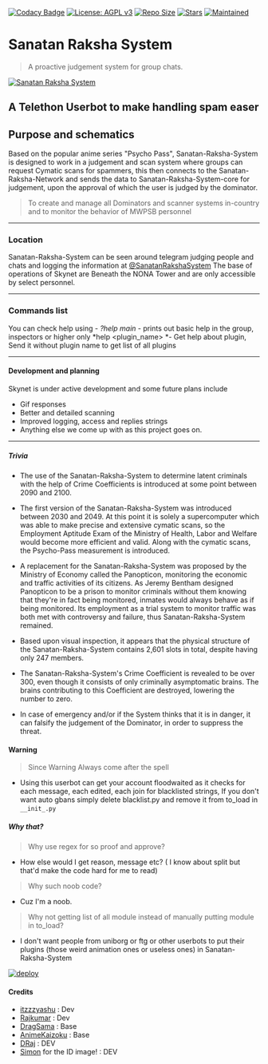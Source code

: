 
[![Codacy Badge](https://api.codacy.com/project/badge/Grade/441b48966e9f4b58a643d7c4cee8ba66)](https://app.codacy.com/gh/Awesome-RJ/Skynet-System?utm_source=github.com&utm_medium=referral&utm_content=AnimeKaizoku/SkynetSystem&utm_campaign=Badge_Grade_Dashboard)
[![License: AGPL v3](https://img.shields.io/badge/License-AGPL%20v3-blue.svg)](https://www.gnu.org/licenses/agpl-3.0)
[![Repo Size](https://img.shields.io/github/repo-size/Awesome-RJ/Skynet-System)](https://github.com/Awesome-RJ/Skynet-System "Skynet X System")
[![Stars](https://img.shields.io/github/stars/Awesome-RJ/Skynet-System?style=social)](https://github.com/Awesome-RJ/Skynet-System "Skynet X System")
[![Maintained](https://img.shields.io/badge/Maintained-Yes-brightgreen)](https://github.com/Awesome-RJ/Skynet-System "Skynet X System")

# Sanatan Raksha System
> A proactive judgement system for group chats.

[![Sanatan Raksha System](https://telegra.ph/file/76198b935503fd6998c5a.jpg "Sanatan-Raksha-System")](https://github.com/itzzzzyashu/Sanatan-Raksha-System-1 "Sanatan Raksha System")

## A Telethon Userbot to make handling spam easer

## Purpose and schematics

Based on the popular anime series "Psycho Pass", Sanatan-Raksha-System is designed to work in a judgement and scan system where groups can request Cymatic scans for spammers, this then connects to the Sanatan-Raksha-Network and sends the data to Sanatan-Raksha-System-core for judgement, upon the approval of which the user is judged by the dominator.

> To create and manage all Dominators and scanner systems in-country and to monitor the behavior of MWPSB personnel

------------

### Location

Sanatan-Raksha-System can be seen around telegram judging people and chats and logging the information at [@SanatanRakshaSystem](http://t.me/SanatanRakshaSystem "@SanatanRakshaSystem")
The base of operations of Skynet are Beneath the NONA Tower and are only accessible by select personnel.

------------

### Commands list
You can check help using -
    *?help main* - prints out basic help in the group, inspectors or higher only
    *help <plugin_name> *- Get help about plugin, Send it without plugin name to get list of all plugins

------------

#### Development and planning

Skynet is under active development and some future plans include
- Gif responses
- Better and detailed scanning
- Improved logging, access and replies strings
- Anything else we come up with as this project goes on.

------------

##### Trivia
- The use of the Sanatan-Raksha-System to determine latent criminals with the help of Crime Coefficients is introduced at some point between 2090 and 2100.
- The first version of the Sanatan-Raksha-System was introduced between 2030 and 2049. At this point it is solely a supercomputer which was able to make precise and extensive cymatic scans, so the Employment Aptitude Exam of the Ministry of Health, Labor and Welfare would become more efficient and valid. Along with the cymatic scans, the Psycho-Pass measurement is introduced.

- A replacement for the Sanatan-Raksha-System was proposed by the Ministry of Economy called the Panopticon, monitoring the economic and traffic activities of its citizens. As Jeremy Bentham designed Panopticon to be a prison to monitor criminals without them knowing that they're in fact being monitored, inmates would always behave as if being monitored. Its employment as a trial system to monitor traffic was both met with controversy and failure, thus Sanatan-Raksha-System remained.

- Based upon visual inspection, it appears that the physical structure of the Sanatan-Raksha-System contains 2,601 slots in total, despite having only 247 members.

- The Sanatan-Raksha-System's Crime Coefficient is revealed to be over 300, even though it consists of only criminally asymptomatic brains. The brains contributing to this Coefficient are destroyed, lowering the number to zero.

- In case of emergency and/or if the System thinks that it is in danger, it can falsify the judgement of the Dominator, in order to suppress the threat.

#### Warning
> Since Warning Always come after the spell
- Using this userbot can get your account floodwaited as it checks for each message, each edited, each join for blacklisted strings, If you don't want auto gbans simply delete blacklist.py and remove it from to_load in `__init_.py`

##### Why that?

>Why use regex for so proof and approve?
- How else would I get reason, message etc? ( I know about split but that'd make the code hard for me to read)

>Why such noob code?
- Cuz I'm a noob.

>Why not getting list of all module instead of manually putting module in to_load?
- I don't want people from uniborg or ftg or other userbots to put their plugins (those weird animation ones or useless ones) in Sanatan-Raksha-System



[![deploy](https://www.herokucdn.com/deploy/button.svg)](https://heroku.com/deploy?template=https://github.com/itzzzzyashu/Sanatan-Raksha-System.git)

#### Credits

- [itzzzyashu](https://github.com/itzzzyashu) : Dev
- [Rajkumar](https://github.com/Awesome-RJ/Skynet-System) : Dev
- [DragSama](https://github.com/sitischu) : Base
- [AnimeKaizoku](https://github.com/AnimeKaizoku) : Base
- [DRaj](https://github.com/draj48) : DEV
- [Simon](https://github.com/sitischu) for the ID image! : DEV
